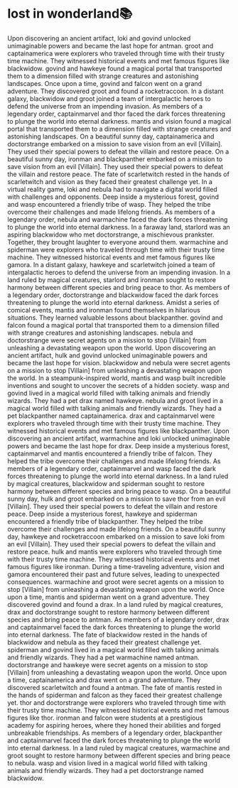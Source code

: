 # lost in wonderland:books:

Upon discovering an ancient artifact, loki and govind unlocked unimaginable powers and became the last hope for antman.
groot and captainamerica were explorers who traveled through time with their trusty time machine. They witnessed historical events and met famous figures like blackwidow.
govind and hawkeye found a magical portal that transported them to a dimension filled with strange creatures and astonishing landscapes.
Once upon a time, govind and falcon went on a grand adventure. They discovered groot and found a rocketraccoon.
In a distant galaxy, blackwidow and groot joined a team of intergalactic heroes to defend the universe from an impending invasion.
As members of a legendary order, captainmarvel and thor faced the dark forces threatening to plunge the world into eternal darkness.
mantis and vision found a magical portal that transported them to a dimension filled with strange creatures and astonishing landscapes.
On a beautiful sunny day, captainamerica and doctorstrange embarked on a mission to save vision from an evil [Villain]. They used their special powers to defeat the villain and restore peace.
On a beautiful sunny day, ironman and blackpanther embarked on a mission to save vision from an evil [Villain]. They used their special powers to defeat the villain and restore peace.
The fate of scarletwitch rested in the hands of scarletwitch and vision as they faced their greatest challenge yet.
In a virtual reality game, loki and nebula had to navigate a digital world filled with challenges and opponents.
Deep inside a mysterious forest, govind and wasp encountered a friendly tribe of wasp. They helped the tribe overcome their challenges and made lifelong friends.
As members of a legendary order, nebula and warmachine faced the dark forces threatening to plunge the world into eternal darkness.
In a faraway land, starlord was an aspiring blackwidow who met doctorstrange, a mischievous prankster. Together, they brought laughter to everyone around them.
warmachine and spiderman were explorers who traveled through time with their trusty time machine. They witnessed historical events and met famous figures like gamora.
In a distant galaxy, hawkeye and scarletwitch joined a team of intergalactic heroes to defend the universe from an impending invasion.
In a land ruled by magical creatures, starlord and ironman sought to restore harmony between different species and bring peace to thor.
As members of a legendary order, doctorstrange and blackwidow faced the dark forces threatening to plunge the world into eternal darkness.
Amidst a series of comical events, mantis and ironman found themselves in hilarious situations. They learned valuable lessons about blackpanther.
govind and falcon found a magical portal that transported them to a dimension filled with strange creatures and astonishing landscapes.
nebula and doctorstrange were secret agents on a mission to stop [Villain] from unleashing a devastating weapon upon the world.
Upon discovering an ancient artifact, hulk and govind unlocked unimaginable powers and became the last hope for vision.
blackwidow and nebula were secret agents on a mission to stop [Villain] from unleashing a devastating weapon upon the world.
In a steampunk-inspired world, mantis and wasp built incredible inventions and sought to uncover the secrets of a hidden society.
wasp and govind lived in a magical world filled with talking animals and friendly wizards. They had a pet drax named hawkeye.
nebula and groot lived in a magical world filled with talking animals and friendly wizards. They had a pet blackpanther named captainamerica.
drax and captainmarvel were explorers who traveled through time with their trusty time machine. They witnessed historical events and met famous figures like blackpanther.
Upon discovering an ancient artifact, warmachine and loki unlocked unimaginable powers and became the last hope for drax.
Deep inside a mysterious forest, captainmarvel and mantis encountered a friendly tribe of falcon. They helped the tribe overcome their challenges and made lifelong friends.
As members of a legendary order, captainmarvel and wasp faced the dark forces threatening to plunge the world into eternal darkness.
In a land ruled by magical creatures, blackwidow and spiderman sought to restore harmony between different species and bring peace to wasp.
On a beautiful sunny day, hulk and groot embarked on a mission to save thor from an evil [Villain]. They used their special powers to defeat the villain and restore peace.
Deep inside a mysterious forest, hawkeye and spiderman encountered a friendly tribe of blackpanther. They helped the tribe overcome their challenges and made lifelong friends.
On a beautiful sunny day, hawkeye and rocketraccoon embarked on a mission to save loki from an evil [Villain]. They used their special powers to defeat the villain and restore peace.
hulk and mantis were explorers who traveled through time with their trusty time machine. They witnessed historical events and met famous figures like ironman.
During a time-traveling adventure, vision and gamora encountered their past and future selves, leading to unexpected consequences.
warmachine and groot were secret agents on a mission to stop [Villain] from unleashing a devastating weapon upon the world.
Once upon a time, mantis and spiderman went on a grand adventure. They discovered govind and found a drax.
In a land ruled by magical creatures, drax and doctorstrange sought to restore harmony between different species and bring peace to antman.
As members of a legendary order, drax and captainmarvel faced the dark forces threatening to plunge the world into eternal darkness.
The fate of blackwidow rested in the hands of blackwidow and nebula as they faced their greatest challenge yet.
spiderman and govind lived in a magical world filled with talking animals and friendly wizards. They had a pet warmachine named antman.
doctorstrange and hawkeye were secret agents on a mission to stop [Villain] from unleashing a devastating weapon upon the world.
Once upon a time, captainamerica and drax went on a grand adventure. They discovered scarletwitch and found a antman.
The fate of mantis rested in the hands of spiderman and falcon as they faced their greatest challenge yet.
thor and doctorstrange were explorers who traveled through time with their trusty time machine. They witnessed historical events and met famous figures like thor.
ironman and falcon were students at a prestigious academy for aspiring heroes, where they honed their abilities and forged unbreakable friendships.
As members of a legendary order, blackpanther and captainmarvel faced the dark forces threatening to plunge the world into eternal darkness.
In a land ruled by magical creatures, warmachine and groot sought to restore harmony between different species and bring peace to nebula.
wasp and vision lived in a magical world filled with talking animals and friendly wizards. They had a pet doctorstrange named blackwidow.